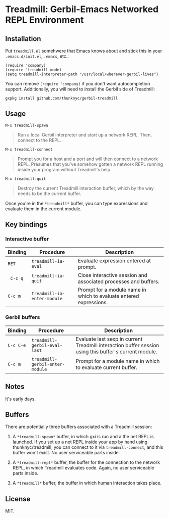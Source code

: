 # Treadmill: Gerbil-Emacs Networked REPL Environment

## Installation

Put `treadmill.el` somehwere that Emacs knows about and stick this in your `.emacs.d/init.el`, `.emacs`, etc.:

```
(require 'company)
(require 'treadmill-mode)
(setq treadmill-interpreter-path "/usr/local/wherever-gerbil-lives")
```

You can remove `(require 'company)` if you don't want autocompletion
support.  Additionally, you will need to install the Gerbil side of
Treadmill:

`gxpkg install github.com/thunknyc/gerbil-treadmill`

## Usage

`M-x treadmill-spawn`

> Run a local Gerbil interpreter and start up a network REPL. Then,
  connect to the REPL.

`M-x treadmill-connect`

> Prompt you for a host and a port and will then connect to a network
  REPL. Presumes that you've somehow gotten a network REPL running
  inside your program without Treadmill's help.

`M-x treadmill-quit`

> Destroy the current Treadmill interaction buffer, which by the way
  needs to be the current buffer.

Once you're in the `*treadmill*` buffer, you can type expressions and
evaluate them in the current module.

## Key bindings

### Interactive buffer

| Binding | Procedure | Description |
| --- | --- | --- |
| `RET` | `treadmill-ia-eval` | Evaluate expression entered at prompt. |
| ` C-c q` | `treadmill-ia-quit` | Close interactive session and associated processes and buffers. |
| `C-c m` | `treadmill-ia-enter-module` | Prompt for a module name in which to evaluate entered expressions. |

### Gerbil buffers

| Binding | Procedure | Description |
| --- | --- | --- |
| `C-c C-e` | `treadmill-gerbil-eval-last` | Evaluate last sexp in current Treadmill interaction buffer session using this buffer's current module. |
| `C-c m` | `treadmill-gerbil-enter-module` | Prompt for a module name in which to evaluate current buffer. |

## Notes

It's early days.

## Buffers

There are potentially three buffers associated with a Treadmill session:

1. A `*treadmill-spawn*` buffer, in which gxi is run and a the net
REPL is launched. If you set up a net REPL inside your app by hand
using thunknyc/treadmill, you can connect to it via
`treadmill-connect`, and this buffer won't exist. No user serviceable
parts inside.

2. A `*treadmill-repl*` buffer, the buffer for the connection to the
network REPL, in which Treadmill evaluates code. Again, no user
serviceable parts inside.

3. A `*treadmill*` buffer, the buffer in which human interaction takes
place.

## License

MIT.

